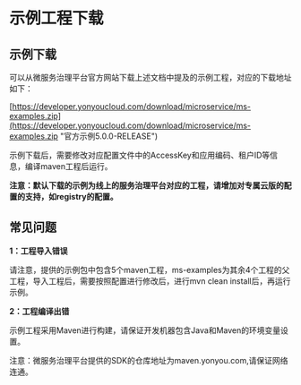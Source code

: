 # 示例工程下载

## 示例下载

可以从微服务治理平台官方网站下载上述文档中提及的示例工程，对应的下载地址如下：

[https://developer.yonyoucloud.com/download/microservice/ms-examples.zip](https://developer.yonyoucloud.com/download/microservice/ms-examples.zip "官方示例5.0.0-RELEASE")

示例下载后，需要修改对应配置文件中的AccessKey和应用编码、租户ID等信息，编译maven工程后运行。

**注意：默认下载的示例为线上的服务治理平台对应的工程，请增加对专属云版的配置的支持，如registry的配置。**

## 常见问题

**1：工程导入错误**

请注意，提供的示例包中包含5个maven工程，ms-examples为其余4个工程的父工程，导入工程后，需要按照配置进行修改后，进行mvn clean install后，再运行示例。

**2：工程编译出错**

示例工程采用Maven进行构建，请保证开发机器包含Java和Maven的环境变量设置。

注意：微服务治理平台提供的SDK的仓库地址为maven.yonyou.com,请保证网络连通。
